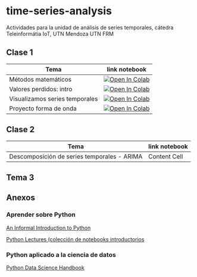 # time-series-analysis
Actividades para la unidad de análisis de series temporales, cátedra Teleinformátia IoT, UTN Mendoza UTN FRM

## Clase 1 

| Tema  | link notebook |
| ------------- | ------------- |
| Métodos matemáticos  | [![Open In Colab](https://colab.research.google.com/assets/colab-badge.svg)](http://colab.research.google.com/github/anadiedrichs/time-series-analysis/blob/master/intro_time_series_metodos_matem%C3%A1ticos.ipynb) |
| Valores perdidos: intro  | [![Open In Colab](https://colab.research.google.com/assets/colab-badge.svg)](http://colab.research.google.com/github/anadiedrichs/time-series-analysis/blob/master/intro_time_series_valores_perdidos.ipynb) |
|Visualizamos series temporales|[![Open In Colab](https://colab.research.google.com/assets/colab-badge.svg)](http://colab.research.google.com/github/anadiedrichs/time-series-analysis/blob/master/visualizacion_intro.ipynb) |
|Proyecto forma de onda|[![Open In Colab](https://colab.research.google.com/assets/colab-badge.svg)](http://colab.research.google.com/github/anadiedrichs/time-series-analysis/blob/master/proyecto_forma_de_onda_2019.ipynb) |

## Clase 2

| Tema  | link notebook |
| ------------- | ------------- |
| Descomposición de series temporales - ARIMA  | Content Cell  |


## Tema 3

## Anexos

### Aprender sobre Python

[An Informal Introduction to Python](https://docs.python.org/3.5/tutorial/introduction.html)


[Python Lectures (colección de notebooks introductorios](https://github.com/rajathkmp/Python-Lectures)

### Python aplicado a la ciencia de datos 

[Python Data Science Handbook]( https://colab.research.google.com/github/jakevdp/PythonDataScienceHandbook/blob/master/notebooks/Index.ipynb])
